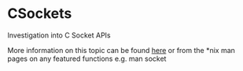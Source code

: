 # CSockets
Investigation into C Socket APIs

More information on this topic can be found [here](http://www.linuxhowtos.org/C_C++/socket.htm) or from the *nix man pages
on any featured functions e.g. man socket
